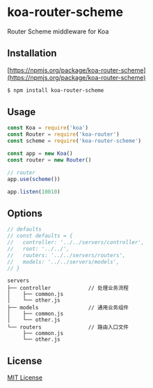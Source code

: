 koa-router-scheme
===

Router Scheme middleware for Koa

## Installation

[https://npmjs.org/package/koa-router-scheme](https://npmjs.org/package/koa-router-scheme)

```bash
$ npm install koa-router-scheme
```

## Usage

```javascript
const Koa = require('koa')
const Router = require('koa-router')
const scheme = require('koa-router-scheme')

const app = new Koa()
const router = new Router()

// router
app.use(scheme())

app.listen(10010)
```

## Options
```javascript
// defaults
// const defaults = {
//   controller: '../../servers/controller',
//   root: '../../',
//   routers: '../../servers/routers',
//   models: '../../servers/models',
// }
```

```
servers
├── controller            // 处理业务流程
│    ├── common.js               
│    └── other.js
├── models                // 通用业务组件
│    ├── common.js
│    └── other.js
└── routers               // 路由入口文件
     ├── common.js
     └── other.js
```

## License
[MIT License](http://www.opensource.org/licenses/mit-license.php)